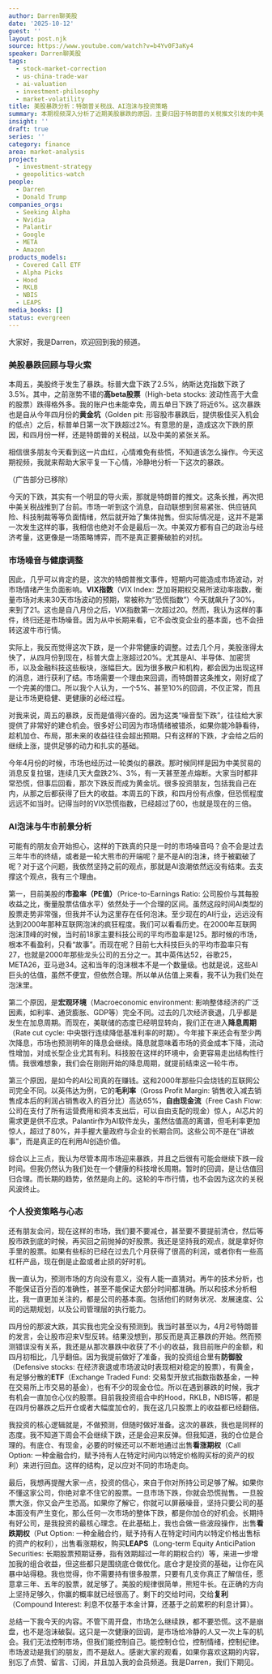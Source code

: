 ```yaml
---
author: Darren聊美股
date: '2025-10-12'
guest: ''
layout: post.njk
source: https://www.youtube.com/watch?v=b4Yv0F3aKy4
speaker: Darren聊美股
tags:
  - stock-market-correction
  - us-china-trade-war
  - ai-valuation
  - investment-philosophy
  - market-volatility
title: 美股暴跌分析：特朗普关税战、AI泡沫与投资策略
summary: 本期视频深入分析了近期美股暴跌的原因，主要归因于特朗普的关税推文引发的中美贸易紧张。主持人Darren认为，此次下跌是健康的短期市场噪音，而非牛市终结或AI泡沫破裂。他从市盈率、宏观环境和企业盈利能力三个角度论证AI行业仍具增长潜力。视频最后分享了其投资哲学：不预测市场，做好准备，分散投资，并强调长期持有优质公司、理解公司基本面的重要性，以应对市场波动。
insight: ''
draft: true
series: ''
category: finance
area: market-analysis
project:
  - investment-strategy
  - geopolitics-watch
people:
  - Darren
  - Donald Trump
companies_orgs:
  - Seeking Alpha
  - Nvidia
  - Palantir
  - Google
  - META
  - Amazon
products_models:
  - Covered Call ETF
  - Alpha Picks
  - Hood
  - RKLB
  - NBIS
  - LEAPS
media_books: []
status: evergreen
---
```

大家好，我是Darren，欢迎回到我的频道。

### 美股暴跌回顾与导火索

本周五，美股终于发生了暴跌。标普大盘下跌了2.5%，纳斯达克指数下跌了3.5%。其中，之前涨势不错的**高beta股票**（High-beta stocks: 波动性高于大盘的股票）跌得格外多。我的账户也未能幸免，周五单日下跌了将近6%。这次暴跌也是自从今年四月份的**黄金坑**（Golden pit: 形容股市暴跌后，提供极佳买入机会的低点）之后，标普单日第一次下跌超过2%。有意思的是，造成这次下跌的原因，和四月份一样，还是特朗普的关税战，以及中美的紧张关系。

相信很多朋友今天看到这一片血红，心情难免有些慌，不知道该怎么操作。今天这期视频，我就来帮助大家平复一下心情，冷静地分析一下这次的暴跌。

（广告部分已移除）

今天的下跌，其实有一个明显的导火索，那就是特朗普的推文。这条长推，再次把中美关税战推到了台前。市场一听到这个消息，自动联想到贸易紧张、供应链风险、科技制裁等等负面情绪，然后就开始了集体抛售。但实际情况是，这并不是第一次发生这样的事，我相信也绝对不会是最后一次。中美双方都有自己的政治与经济考量，这更像是一场策略博弈，而不是真正要撕破脸的对抗。

### 市场噪音与健康调整

因此，几乎可以肯定的是，这次的特朗普推文事件，短期内可能造成市场波动，对市场情绪产生负面影响。**VIX指数**（VIX Index: 芝加哥期权交易所波动率指数，衡量市场对未来30天市场波动的预期，常被称为“恐慌指数”）今天就飙升了30%，来到了21。这也是自八月份之后，VIX指数第一次超过20。然而，我认为这样的事件，终归还是市场噪音。因为从中长期来看，它不会改变企业的基本面，也不会扭转这波牛市行情。

实际上，我反而觉得这次下跌，是一个非常健康的调整。过去几个月，美股涨得太快了，从四月份到现在，标普大盘上涨超过20%。尤其是AI、半导体、加密货币，以及金融科技这些板块，涨幅巨大。因为很多散户和机构，都会因为出现这样的消息，进行获利了结。市场需要一个理由来回调，而特朗普这条推文，刚好成了一个完美的借口。所以我个人认为，一个5%、甚至10%的回调，不仅正常，而且是让市场更稳健、更健康的必经过程。

对我来说，周五的暴跌，反而是值得兴奋的。因为这类“噪音型下跌”，往往给大家提供了非常好的建仓机会。很多好公司因为市场情绪被错杀，如果你能冷静看待，趁机加仓、布局，那未来的收益往往会超出预期。只有这样的下跌，才会给之后的继续上涨，提供足够的动力和扎实的基础。

今年4月份的时候，市场也经历过一轮类似的暴跌。那时候同样是因为中美贸易的消息反复拉锯，连续几天大盘跌2%、3%，有一天甚至差点熔断。大家当时都非常恐慌，但事后回看，那次下跌反而成为黄金坑。很多投资朋友，包括我自己在内，从那之后都获得了巨大的收益。本周五的下跌，和四月份有点像，但恐慌程度远远不如当时。记得当时的VIX恐慌指数，已经超过了60，也就是现在的三倍。

### AI泡沫与牛市前景分析

可能有的朋友会开始担心，这样的下跌真的只是一时的市场噪音吗？会不会是过去三年牛市的终结，或者是一轮大熊市的开端呢？是不是AI的泡沫，终于被戳破了呢？对于这个问题，我依然坚持之前的观点，那就是AI浪潮依然远没有结束。去支撑这个观点，我有三个理由。

第一，目前美股的**市盈率（PE值）**（Price-to-Earnings Ratio: 公司股价与其每股收益之比，衡量股票估值水平）依然处于一个合理的区间。虽然这段时间AI类型的股票走势非常强，但我并不认为这里存在任何泡沫。至少现在的AI行业，远远没有达到2000年那种互联网泡沫的疯狂程度。我们可以看看历史。在2000年互联网泡沫顶峰的时候，当时前18家主要科技公司的平均市盈率是125。那时候的市场，根本不看盈利，只看“故事”。而现在呢？目前七大科技巨头的平均市盈率只有27，也就是2000年那些龙头公司的五分之一。其中英伟达52，谷歌25，META26，亚马逊34。这和当年的泡沫根本不是一个数量级。也就是说，这些AI巨头的估值，虽然不便宜，但依然合理。所以单从估值上来看，我不认为我们处在泡沫里。

第二个原因，是**宏观环境**（Macroeconomic environment: 影响整体经济的广泛因素，如利率、通货膨胀、GDP等）完全不同。过去的几次经济衰退，几乎都是发生在加息周期。而现在，美联储的态度已经明显转向，我们正在进入**降息周期**（Rate cut cycle: 中央银行连续降低基准利率的时期）。今年接下来还会有至少两次降息，市场也预测明年的降息会继续。降息就意味着市场的资金成本下降，流动性增加，对成长型企业尤其有利。科技股在这样的环境中，会更容易走出结构性行情。我很难想象，我们会在刚刚开始的降息周期，就提前结束这一轮牛市。

第三个原因，是如今的AI公司真的在赚钱。这和2000年那些只会烧钱的互联网公司完全不同。以英伟达为例，它的**毛利率**（Gross Profit Margin: 销售收入减去销售成本后的利润占销售收入的百分比）高达65%，**自由现金流**（Free Cash Flow: 公司在支付了所有运营费用和资本支出后，可以自由支配的现金）惊人，AI芯片的需求更是供不应求。Palantir作为AI软件龙头，虽然估值高的离谱，但毛利率更加惊人，超过了80%，并手握大量政府与企业的长期合同。这些公司不是在“讲故事”，而是真正的在利用AI创造价值。

综合以上三点，我认为尽管本周市场迎来暴跌，并且之后很有可能会继续下跌一段时间。但我仍然认为我们处在一个健康的科技增长周期。暂时的回调，是让估值回归合理。而长期的趋势，依然是向上的。这轮的牛市行情，也不会因为这次的关税风波终止。

### 个人投资策略与心态

还有朋友会问，现在这样的市场，我们要不要减仓，甚至要不要提前清仓，然后等股市跌到底的时候，再买回之前抛掉的好股票。我还是坚持我的观点，就是拿好你手里的股票。如果有些标的已经在过去几个月获得了很高的利润，或者你有一些高杠杆产品，现在倒是止盈或者止损的好时机。

我一直认为，预测市场的方向没有意义，没有人能一直猜对。再牛的技术分析，也不能保证百分百的准确性，甚至不能保证大部分时间都准确。所以和技术分析相比，我一直更加关注的，都是公司的基本面。包括他们的财务状况、发展速度、公司的远期规划，以及公司管理层的执行能力。

四月份的那波大跌，其实我也完全没有预测到。我当时甚至以为，4月2号特朗普的发言，会让股市迎来V型反转。结果没想到，那反而是真正暴跌的开始。然而预测错误没有关系，我还是从那次暴跌中收获了不小的收益，我目前账户的金额，和四月初相比，几乎翻倍。因为我提前做好了准备，我的投资组合里有**防御股**（Defensive stocks: 在经济衰退或市场波动时表现相对稳定的股票），有黄金，有足够分散的**ETF**（Exchange Traded Fund: 交易型开放式指数指数基金，一种在交易所上市交易的基金），也有不少的现金仓位。所以在遇到暴跌的时候，我才有机会一直加仓心仪的股票。目前我投资组合中的Hood，RKLB，NBIS等，都是在四月份暴跌之后开仓或者大幅度加仓的，我在这几只股票上的收益都已经翻倍。

我投资的核心逻辑就是，不做预测，但随时做好准备。这次的暴跌，我也是同样的态度。我不知道下周会不会继续下跌，还是会迎来反弹。但我知道，我的仓位是合理的。有底仓、有现金，必要的时候还可以不断地通过出售**看涨期权**（Call Option: 一种金融合约，赋予持有人在特定时间内以特定价格购买标的资产的权利）来进行回血。这样的结构，足以应对不同的市场走向。

最后，我想再提醒大家一点，投资的信心，来自于你对所持公司足够了解。如果你不懂这家公司，你绝对拿不住它的股票。一旦市场下跌，你就会恐慌抛售。一旦股票大涨，你又会产生恐高。如果你了解它，你就可以屏蔽噪音，坚持只要公司的基本面没有产生变化，那么任何一次市场的整体下跌，都是你加仓的好机会。长期持有好公司，是我投资的最核心理念。在此基础上，我也会做一些波段操作，出售**看跌期权**（Put Option: 一种金融合约，赋予持有人在特定时间内以特定价格出售标的资产的权利），出售看涨期权，购买**LEAPS**（Long-term Equity AnticiPation Securities: 长期股票预期证券，指有效期超过一年的期权合约）等，来进一步增加我的组合收益，但这些都只是围绕底仓做优化。底仓才是投资的基础，让你在风暴中站得稳。我也觉得，你不需要持有很多股票，只要有几支你真正了解信任，愿意拿三年、五年的股票，就足够了。美股的规律很简单，熊短牛长。在正确的方向上坚持足够久，你赢的概率就已经很高了。剩下的交给时间，交给**复利**（Compound Interest: 利息不仅基于本金计算，还基于之前累积的利息计算）。

总结一下我今天的内容。不管下周开盘，市场怎么继续跌，都不要恐慌。这不是崩盘，也不是泡沫破裂。这只是一次健康的回调，是市场给冷静的人又一次上车的机会。我们无法控制市场，但我们能控制自己。能控制仓位，控制情绪，控制纪律。市场波动是我们的朋友，而不是敌人。感谢大家的观看，如果你喜欢这期的内容，别忘了点赞、留言、订阅，并且加入我的会员频道。我是Darren，我们下期见。